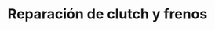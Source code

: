 ---
title: "Reparación de clutch y frenos"
url: /metepec/reparacion-de-clutch-y-frenos/
shop: Autowerkstatt
---
